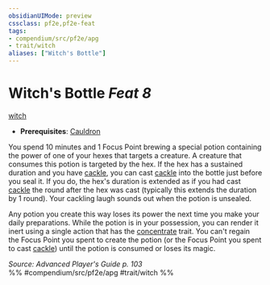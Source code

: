```yaml
---
obsidianUIMode: preview
cssclass: pf2e,pf2e-feat
tags:
- compendium/src/pf2e/apg
- trait/witch
aliases: ["Witch's Bottle"]
---
```

# Witch's Bottle  *Feat 8*  
[witch](../../rules/traits/witch-apg.md)  

- **Prerequisites**: [Cauldron](cauldron-apg.md)

You spend 10 minutes and 1 Focus Point brewing a special potion containing the power of one of your hexes that targets a creature. A creature that consumes this potion is targeted by the hex. If the hex has a sustained duration and you have [cackle](cackle-apg.md), you can cast [cackle](../spells/cackle-apg.md) into the bottle just before you seal it. If you do, the hex's duration is extended as if you had cast [cackle](../spells/cackle-apg.md) the round after the hex was cast (typically this extends the duration by 1 round). Your cackling laugh sounds out when the potion is unsealed.

Any potion you create this way loses its power the next time you make your daily preparations. While the potion is in your possession, you can render it inert using a single action that has the [concentrate](../../rules/traits/concentrate.md) trait. You can't regain the Focus Point you spent to create the potion (or the Focus Point you spent to cast [cackle](../spells/cackle-apg.md)) until the potion is consumed or loses its magic.

*Source: Advanced Player's Guide p. 103*  
%% #compendium/src/pf2e/apg #trait/witch %%